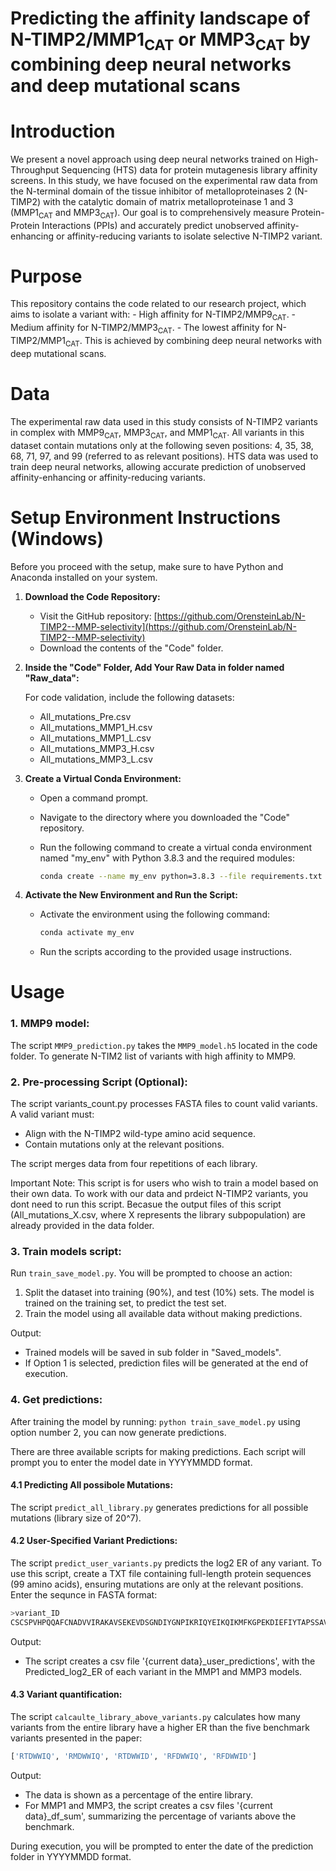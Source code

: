 # Predicting the affinity landscape of N-TIMP2/MMP1<sub>CAT</sub> or MMP3<sub>CAT</sub> by combining deep neural networks and deep mutational scans

# Introduction

We present a novel approach using deep neural networks trained on High-Throughput Sequencing (HTS) data for protein mutagenesis library affinity screens.
In this study, we have focused on the experimental raw data from the N-terminal domain of the tissue inhibitor of metalloproteinases 2 (N-TIMP2) with the catalytic domain of matrix metalloproteinase 1 and 3 (MMP1<sub>CAT</sub> and MMP3<sub>CAT</sub>). Our goal is to comprehensively measure Protein-Protein Interactions (PPIs) and accurately predict unobserved affinity-enhancing or affinity-reducing variants to isolate selective N-TIMP2 variant.

# Purpose

This repository contains the code related to our research project, which aims to isolate a variant with:
   	- High affinity for N-TIMP2/MMP9<sub>CAT</sub>.
    	- Medium affinity for N-TIMP2/MMP3<sub>CAT</sub>.
     	- The lowest affinity for N-TIMP2/MMP1<sub>CAT</sub>.
This is achieved by combining deep neural networks with deep mutational scans.

# Data
The experimental raw data used in this study consists of N-TIMP2 variants in complex with MMP9<sub>CAT</sub>, MMP3<sub>CAT</sub>, and MMP1<sub>CAT</sub>.
All variants in this dataset contain mutations only at the following seven positions: 4, 35, 38, 68, 71, 97, and 99 (referred to as relevant positions).
HTS data was used to train deep neural networks, allowing accurate prediction of unobserved affinity-enhancing or affinity-reducing variants.

# Setup Environment Instructions (Windows)

Before you proceed with the setup, make sure to have Python and Anaconda installed on your system.


1. **Download the Code Repository:**
   - Visit the GitHub repository: [https://github.com/OrensteinLab/N-TIMP2--MMP-selectivity](https://github.com/OrensteinLab/N-TIMP2--MMP-selectivity)
   - Download the contents of the "Code" folder.

2. **Inside the "Code" Folder, Add Your Raw Data in folder named "Raw_data":**

   For code validation, include the following datasets:
   	- All_mutations_Pre.csv
   	- All_mutations_MMP1_H.csv
   	- All_mutations_MMP1_L.csv
   	- All_mutations_MMP3_H.csv
   	- All_mutations_MMP3_L.csv


3. **Create a Virtual Conda Environment:**
   - Open a command prompt.
   - Navigate to the directory where you downloaded the "Code" repository.
   - Run the following command to create a virtual conda environment named "my_env" with Python 3.8.3 and the required modules:
     
     ```bash
     conda create --name my_env python=3.8.3 --file requirements.txt && conda activate my_env && pip install tensorflow==2.11.0 
     ```

4. **Activate the New Environment and Run the Script:**
   - Activate the environment using the following command:
     ```bash
     conda activate my_env
     ```
   - Run the scripts according to the provided usage instructions.


# Usage
### 1. MMP9 model:
The script `MMP9_prediction.py` takes the `MMP9_model.h5` located in the code folder. To generate N-TIM2 list of variants with high affinity to MMP9.

### 2.	Pre-processing Script (Optional):
The script variants_count.py processes FASTA files to count valid variants.
A valid variant must:  
* Align with the N-TIMP2 wild-type amino acid sequence.
* Contain mutations only at the relevant positions.
 
The script merges data from four repetitions of each library.

Important Note: This script is for users who wish to train a model based on their own data. To work with our data and prdeict N-TIMP2 variants, you dont need to run this script. Becasue the output files of this script (All_mutations_X.csv, where X represents the library subpopulation) are already provided in the data folder.


### 3.	Train models script:
Run `train_save_model.py`. You will be prompted to choose an action:
1. Split the dataset into training (90%), and test (10%) sets. The model is trained on the training set, to predict the test set.
2. Train the model using all available data without making predictions.
   
Output:
* Trained models will be saved in sub folder in "Saved_models".
* If Option 1 is selected, prediction files will be generated at the end of execution.

### 4.	Get predictions:
After training the model by running: `python train_save_model.py` using option number 2, you can now generate predictions.

There are three available scripts for making predictions.
Each script will prompt you to enter the model date in YYYYMMDD format.

#### 4.1	Predicting All possibole Mutations:
The script `predict_all_library.py` generates predictions for all possible mutations (library size of 20^7).

#### 4.2	User-Specified Variant Predictions:
The script `predict_user_variants.py` predicts the log2 ER of any variant.
To use this script, create a TXT file containing full-length protein sequences (99 amino acids), ensuring mutations are only at the relevant positions.
Enter the sequnce in FASTA format:
```bash
>variant_ID
CSCSPVHPQQAFCNADVVIRAKAVSEKEVDSGNDIYGNPIKRIQYEIKQIKMFKGPEKDIEFIYTAPSSAVCGVSLDVGGKKEYLIAGKAEGDGKMHIT
```
Output:
* The script creates a csv file '{current data}_user_predictions', with the Predicted_log2_ER of each variant in the MMP1 and MMP3 models.

#### 4.3	Variant quantification:
The script `calcaulte_library_above_variants.py` calculates how many variants from the entire library have a higher ER than the five benchmark variants presented in the paper:
```bash
['RTDWWIQ', 'RMDWWIQ', 'RTDWWID', 'RFDWWIQ', 'RFDWWID']
```

Output:
* The data is shown as a percentage of the entire library.
* For MMP1 and MMP3, the script creates a csv files '{current data}_df_sum', summarizing the percentage of variants above the benchmark.
   
During execution, you will be prompted to enter the date of the prediction folder in YYYYMMDD format.


